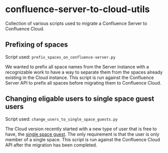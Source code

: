 # confluence-server-to-cloud-utils

Collection of various scripts used to migrate a Confluence Server to Confluence Cloud.

## Prefixing of spaces
Script used: `prefix_spaces_on_confluence-server.py`

We wanted to prefix all space names from the Server instance with a recognizable work to have a way to separate them from the spaces already existing in the Cloud instance. This script is run against the Confluence Server API to prefix all spaces before migrating them to Confluence Cloud.

## Changing eligable users to single space guest users
Script used: `change_users_to_single_space_guests.py`

The Cloud version recently started with a new type of user that is free to have, the [single space guest](https://support.atlassian.com/confluence-cloud/docs/invite-guests-for-external-collaboration/). The only requirement is that the user is only member of a single space. This script is run against the Confluence Cloud API after the migration has been completed.
